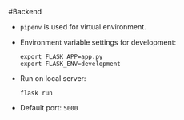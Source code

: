 #Backend

- `pipenv` is used for virtual environment.

- Environment variable settings for development:

  ```
  export FLASK_APP=app.py
  export FLASK_ENV=development
  ```

- Run on local server:

  ```
  flask run
  ```

- Default port: `5000`
